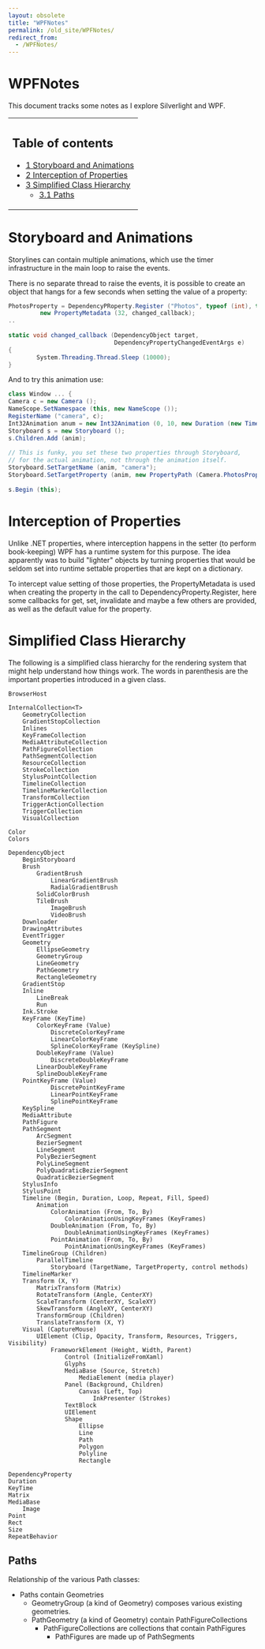 ```yaml
---
layout: obsolete
title: "WPFNotes"
permalink: /old_site/WPFNotes/
redirect_from:
  - /WPFNotes/
---
```


WPFNotes
========

This document tracks some notes as I explore Silverlight and WPF.

<table>
<col width="100%" />
<tbody>
<tr class="odd">
<td align="left"><h2>Table of contents</h2>
<ul>
<li><a href="#Storyboard_and_Animations">1 Storyboard and Animations</a></li>
<li><a href="#Interception_of_Properties">2 Interception of Properties</a></li>
<li><a href="#Simplified_Class_Hierarchy">3 Simplified Class Hierarchy</a>
<ul>
<li><a href="#Paths">3.1 Paths</a></li>
</ul></li>
</ul></td>
</tr>
</tbody>
</table>

Storyboard and Animations
=========================

Storylines can contain multiple animations, which use the timer infrastructure in the main loop to raise the events.

There is no separate thread to raise the events, it is possible to create an object that hangs for a few seconds when setting the value of a property:

``` csharp
PhotosProperty = DependencyPRoperty.Register ("Photos", typeof (int), typeof(Camera), 
         new PropertyMetadata (32, changed_callback);
..
 
static void changed_callback (DependencyObject target, 
                              DependencyPropertyChangedEventArgs e)
{
        System.Threading.Thread.Sleep (10000);
}
```

And to try this animation use:

``` csharp
class Window ... {
Camera c = new Camera ();
NameScope.SetNamespace (this, new NameScope ());
RegisterName ("camera", c);
Int32Animation anum = new Int32Animation (0, 10, new Duration (new TimeSpan (0, 0, 40));
Storyboard s = new Storyboard ();
s.Children.Add (anim);
 
// This is funky, you set these two properties through Storyboard,
// for the actual animation, not through the animation itself.
Storyboard.SetTargetName (anim, "camera");
Storyboard.SetTargetProperty (anim, new PropertyPath (Camera.PhotosProperty));
 
s.Begin (this);
```

Interception of Properties
==========================

Unlike .NET properties, where interception happens in the setter (to perform book-keeping) WPF has a runtime system for this purpose. The idea apparently was to build "lighter" objects by turning properties that would be seldom set into runtime settable properties that are kept on a dictionary.

To intercept value setting of those properties, the PropertyMetadata is used when creating the property in the call to DependencyProperty.Register, here some callbacks for get, set, invalidate and maybe a few others are provided, as well as the default value for the property.

Simplified Class Hierarchy
==========================

The following is a simplified class hierarchy for the rendering system that might help understand how things work. The words in parenthesis are the important properties introduced in a given class.

    BrowserHost

    InternalCollection<T>
        GeometryCollection
        GradientStopCollection
        Inlines
        KeyFrameCollection
        MediaAttributeCollection
        PathFigureCollection
        PathSegmentCollection
        ResourceCollection
        StrokeCollection
        StylusPointCollection
        TimelineCollection
        TimelineMarkerCollection
        TransformCollection
        TriggerActionCollection
        TriggerCollection
        VisualCollection

    Color
    Colors

    DependencyObject
        BeginStoryboard
        Brush
            GradientBrush
                LinearGradientBrush
                RadialGradientBrush
            SolidColorBrush
            TileBrush
                ImageBrush
                VideoBrush
        Downloader
        DrawingAttributes
        EventTrigger
        Geometry
            EllipseGeometry
            GeometryGroup
            LineGeometry
            PathGeometry
            RectangleGeometry
        GradientStop
        Inline
            LineBreak
            Run
        Ink.Stroke
        KeyFrame (KeyTime)
            ColorKeyFrame (Value)
                DiscreteColorKeyFrame
                LinearColorKeyFrame
                SplineColorKeyFrame (KeySpline)
            DoubleKeyFrame (Value)
                DiscreteDoubleKeyFrame
            LinearDoubleKeyFrame
            SplineDoubleKeyFrame
        PointKeyFrame (Value)
                DiscretePointKeyFrame
                LinearPointKeyFrame
                SplinePointKeyFrame
        KeySpline    
        MediaAttribute
        PathFigure
        PathSegment
            ArcSegment
            BezierSegment
            LineSegment
            PolyBezierSegment
            PolyLineSegment
            PolyQuadraticBezierSegment
            QuadraticBezierSegment
        StylusInfo
        StylusPoint
        Timeline (Begin, Duration, Loop, Repeat, Fill, Speed)
            Animation 
                ColorAnimation (From, To, By)
                    ColorAnimationUsingKeyFrames (KeyFrames)
                DoubleAnimation (From, To, By)
                    DoubleAnimationUsingKeyFrames (KeyFrames)
                PointAnimation (From, To, By)
                    PointAnimationUsingKeyFrames (KeyFrames)
        TimelineGroup (Children)
            ParallelTimeline
                Storyboard (TargetName, TargetProperty, control methods)
        TimelineMarker
        Transform (X, Y)
            MatrixTransform (Matrix)
            RotateTransform (Angle, CenterXY)
            ScaleTransform (CenterXY, ScaleXY)
            SkewTransform (AngleXY, CenterXY)
            TransformGroup (Children)
            TranslateTransform (X, Y)
        Visual (CaptureMouse)
            UIElement (Clip, Opacity, Transform, Resources, Triggers, Visibility)
                FrameworkElement (Height, Width, Parent)
                    Control (InitializeFromXaml)
                    Glyphs 
                    MediaBase (Source, Stretch)
                        MediaElement (media player)
                    Panel (Background, Children)
                        Canvas (Left, Top)
                            InkPresenter (Strokes)
                    TextBlock
                    UIElement
                    Shape
                        Ellipse
                        Line
                        Path
                        Polygon
                        Polyline
                        Rectangle
                
    DependencyProperty
    Duration
    KeyTime
    Matrix
    MediaBase
        Image
    Point
    Rect
    Size
    RepeatBehavior

Paths
-----

Relationship of the various Path classes:

-   Paths contain Geometries
    -   GeometryGroup (a kind of Geometry) composes various existing geometries.
    -   PathGeometry (a kind of Geometry) contain PathFigureCollections
        -   PathFigureCollections are collections that contain PathFigures
            -   PathFigures are made up of PathSegments


